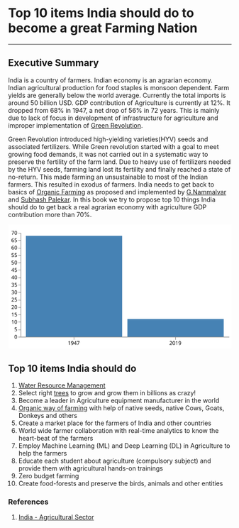 # Top 10 items India should do to become a great Farming Nation
<hr/>

## Executive Summary

India is a country of farmers. Indian economy is an agrarian economy. Indian agricultural production for food staples is monsoon dependent. Farm yields are generally below the world average. Currently the total imports is around 50 billion USD. GDP contribution of Agriculture is currently at 12%. It dropped from 68% in 1947, a net drop of 56% in 72 years. This is mainly due to lack of focus in development of infrastructure for agriculture and improper implementation of
[Green Revolution](https://en.wikipedia.org/wiki/Green_Revolution_in_India).

 Green Revolution introduced high-yielding varieties(HYV) seeds and associated fertilizers. While Green revolution started with a goal to meet growing food demands, it was not carried out in a systematic way to preserve the fertility of the farm land. Due to heavy use of fertilizers needed by the HYV seeds, farming land lost its fertility and finally reached a state of no-return. This made farming an unsustainable to most of the Indian farmers. This resulted in exodus of farmers. India needs to get back to basics of [Organic Farming](https://en.wikipedia.org/wiki/Organic_farming) as proposed and implemented by [G.Nammalvar](https://en.wikipedia.org/wiki/G._Nammalvar) and [Subhash Palekar](https://en.wikipedia.org/wiki/Subhash_Palekar). In this book we try to propose top 10 things India should do to get back a real agrarian economy with agriculture GDP contribution more than 70%.


![GDP Decline](./img/india-gdp-agri-decline.svg)


## Top 10 items India should do 

1. [Water Resource Management](./water_mgmt.html)
2. Select right [trees](./key_trees.md) to grow and grow them in billions as crazy!
3. Become a leader in Agriculture equipment manufacturer in the world
4. [Organic way of farming]((https://en.wikipedia.org/wiki/Organic_farming)) with help of native seeds, native Cows, Goats, Donkeys and others
5. Create a market place for the farmers of India and other countries
6. World wide farmer collaboration with real-time analytics to know the heart-beat of the farmers
7. Employ Machine Learning (ML) and Deep Learning (DL) in Agriculture to help the farmers
8. Educate each student about agriculture (compulsory subject) and provide them with agricultural hands-on trainings
9. Zero budget farming
10. Create food-forests and preserve the birds, animals and other entities


### References
1. [India - Agricultural Sector](https://www.export.gov/article?id=India-Agricultural-Sector)
